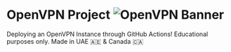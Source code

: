 # OpenVPN Project ![OpenVPN Banner](https://images-wixmp-ed30a86b8c4ca887773594c2.wixmp.com/i/4e25af68-477c-491e-ba31-1495532a11e2/d5r1nls-8710d252-572f-4ae6-aa95-f722a8716555.png/v1/fill/w_256,h_256,q_75,strp/openvpn_icon_by_archeinre-d5r1nls.png) 
Deploying an OpenVPN Instance through GitHub Actions! Educational purposes only. 
Made in UAE 🇦🇪 & Canada 🇨🇦
